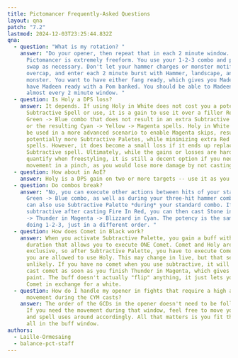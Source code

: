 ```yaml
---
title: Pictomancer Frequently-Asked Questions
layout: qna
patch: "7.2"
lastmod: 2024-12-03T23:25:44.832Z
qna:
  - question: "What is my rotation? "
    answer: "Do your opener, then repeat that in each 2 minute window. Between them,
      Pictomancer is extremely freeform. You use your 1-2-3 combo and palette
      swap as necessary. Don't let your hammer charges or monster motifs
      overcap, and enter each 2 minute burst with Hammer, landscape, and a
      monster. You want to have either fang ready, which gives you Madeen, or
      have Madeen ready with a Pom banked. You should be able to Madeen in
      almost every 2 minute window. "
  - question: Is Holy a DPS loss?
    answer: It depends. If using Holy in White does not cost you a potential
      Subtractive Spell or use, it is a gain to use it over a filler Red ->
      Green -> Blue combo that does not result in an extra Subtractive Palete,
      or the resulting Cyan -> Yellow -> Magenta spells. Holy in White can also
      be used in a more advanced scenario to enable Magenta skips, resulting in
      potentially more Subtractive Paletes, while minimizing extra Red and Green
      spells. However, it does become a small loss if it ends up replacing a
      Subtractive spell. Ultimately, while the gains or losses are hard to
      quantify when freestyling, it is still a decent option if you need
      movement in a pinch, as you would lose more damage by not casting.
  - question: How about in AoE?
    answer: Holy is a DPS gain on two or more targets -- use it as you'd like!
  - question: Do combos break?
    answer: "No, you can execute other actions between hits of your standard Red ->
      Green -> Blue combo, as well as during your three-hit hammer combo. You
      can also use Subtractive Palette *during* your standard combo. If you use
      subtractive after casting Fire In Red, you can then cast Stone in Yellow
      -> Thunder in Magenta -> Blizzard in Cyan. The potency is the same as
      doing 1-2-3, just in a different order. "
  - question: How does Comet in Black work?
    answer: When you activate Subtractive Palette, you gain a buff with an infinite
      duration that allows you to execute ONE Comet. Comet and Holy are mutually
      exclusive, so after Subtractive Palette, you have to execute Comet before
      you are allowed to use Holy. This may change in live, but that seems
      unlikely. If you have no comet when you use subtractive, it will let you
      cast comet as soon as you finish Thunder in Magenta, which gives a white
      paint. The buff doesn't actually "flip" anything, it just lets you cast
      Comet in exchange for a white.
  - question: How do I handle my opener in fights that require a high amount of
      movement during the CYM casts?
    answer: The order of the GCDs in the opener doesn't need to be followed exactly.
      If you need the movement during that window, feel free to move your hammer
      and spell uses around accordingly. All that matters is you fit the skills
      all in the buff window.
authors:
  - Laille-Ormesaing
  - balance-pct-staff
---
```


